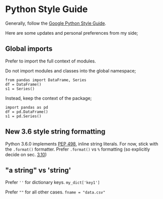 # Python Style Guide

Generally, follow the [Google Python Style Guide](https://github.com/google/styleguide/blob/gh-pages/pyguide.md).

Here are some updates and personal preferences from my side;

## Global imports
Prefer to import the full context of modules.

Do not import modules and classes into the global namespace;
```
from pandas import DataFrame, Series
df = DataFrame()
s1 = Series()
```

Instead, keep the context of the package;
```
import pandas as pd
df = pd.DataFrame()
s1 = pd.Series()
```

## New 3.6 style string formatting
Python 3.6.0 implements [PEP 498](https://docs.python.org/3/whatsnew/3.6.html#whatsnew36-pep498),
inline string literals. For now, stick with the `.format()` formatter.
Prefer `.format()` vs `%` formatting (so explicitly decide on sec. [3.10](https://github.com/google/styleguide/blob/gh-pages/pyguide.md#310-strings))

## "a string" vs 'string'
Prefer `''` for dictionary keys. `my_dict['key1']`

Prefer `""` for all other cases. `fname = "data.csv"`

